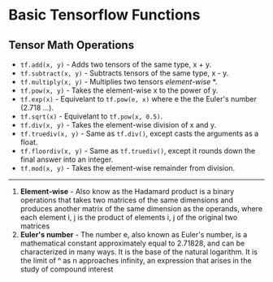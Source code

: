 # Basic Tensorflow Functions
## Tensor Math Operations
- `tf.add(x, y)` - Adds two tensors of the same type, x + y.
- `tf.subtract(x, y)` - Subtracts tensors of the same type, x - y.
- `tf.multiply(x, y)` - Multiplies two tensors *element-wise* *.
- `tf.pow(x, y)` - Takes the element-wise x to the power of y.
- `tf.exp(x)` - Equivelant to `tf.pow(e, x)` where e the the Euler's number (2.718 ...).
- `tf.sqrt(x)` - Equivelant to `tf.pow(x, 0.5)`.
- `tf.div(x, y)` - Takes the element-wise division of x and y.
- `tf.truediv(x, y)` - Same as `tf.div()`, except casts the arguments as a float.
- `tf.floordiv(x, y)` - Same as `tf.truediv()`, except it rounds down the final answer into an integer.
- `tf.mod(x, y)` - Takes the element-wise remainder from division.


----
1. **Element-wise** - Also know as the Hadamard product is a binary operations that takes two matrices of the same dimensions and produces another matrix of the same dimension as the operands, where each element i, j is the product of elements i, j of the original two matrices
2. **Euler's number** - The number e, also known as Euler's number, is a mathematical constant approximately equal to 2.71828, and can be characterized in many ways. It is the base of the natural logarithm. It is the limit of ⁿ as n approaches infinity, an expression that arises in the study of compound interest 